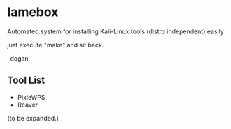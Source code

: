 # lamebox
Automated system for installing Kali-Linux tools (distro independent) easily 

just execute "make" and sit back.

-dogan


## Tool List

- PixieWPS
- Reaver

(to be expanded.)
